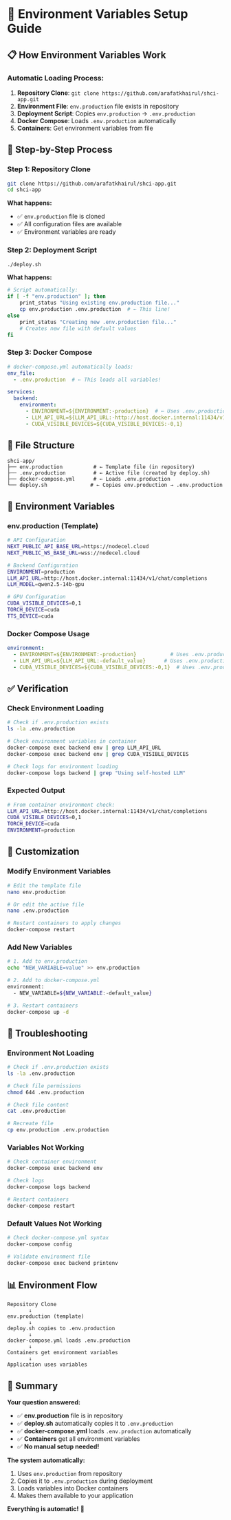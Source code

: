 # 🔧 Environment Variables Setup Guide

## 📋 How Environment Variables Work

### **Automatic Loading Process:**

1. **Repository Clone**: `git clone https://github.com/arafatkhairul/shci-app.git`
2. **Environment File**: `env.production` file exists in repository
3. **Deployment Script**: Copies `env.production` → `.env.production`
4. **Docker Compose**: Loads `.env.production` automatically
5. **Containers**: Get environment variables from file

## 🔄 **Step-by-Step Process**

### **Step 1: Repository Clone**
```bash
git clone https://github.com/arafatkhairul/shci-app.git
cd shci-app
```

**What happens:**
- ✅ `env.production` file is cloned
- ✅ All configuration files are available
- ✅ Environment variables are ready

### **Step 2: Deployment Script**
```bash
./deploy.sh
```

**What happens:**
```bash
# Script automatically:
if [ -f "env.production" ]; then
    print_status "Using existing env.production file..."
    cp env.production .env.production  # ← This line!
else
    print_status "Creating new .env.production file..."
    # Creates new file with default values
fi
```

### **Step 3: Docker Compose**
```yaml
# docker-compose.yml automatically loads:
env_file:
  - .env.production  # ← This loads all variables!

services:
  backend:
    environment:
      - ENVIRONMENT=${ENVIRONMENT:-production}  # ← Uses .env.production
      - LLM_API_URL=${LLM_API_URL:-http://host.docker.internal:11434/v1/chat/completions}
      - CUDA_VISIBLE_DEVICES=${CUDA_VISIBLE_DEVICES:-0,1}
```

## 📁 **File Structure**

```
shci-app/
├── env.production          # ← Template file (in repository)
├── .env.production         # ← Active file (created by deploy.sh)
├── docker-compose.yml      # ← Loads .env.production
└── deploy.sh              # ← Copies env.production → .env.production
```

## 🔧 **Environment Variables**

### **env.production (Template)**
```bash
# API Configuration
NEXT_PUBLIC_API_BASE_URL=https://nodecel.cloud
NEXT_PUBLIC_WS_BASE_URL=wss://nodecel.cloud

# Backend Configuration
ENVIRONMENT=production
LLM_API_URL=http://host.docker.internal:11434/v1/chat/completions
LLM_MODEL=qwen2.5-14b-gpu

# GPU Configuration
CUDA_VISIBLE_DEVICES=0,1
TORCH_DEVICE=cuda
TTS_DEVICE=cuda
```

### **Docker Compose Usage**
```yaml
environment:
  - ENVIRONMENT=${ENVIRONMENT:-production}           # Uses .env.production
  - LLM_API_URL=${LLM_API_URL:-default_value}      # Uses .env.production
  - CUDA_VISIBLE_DEVICES=${CUDA_VISIBLE_DEVICES:-0,1}  # Uses .env.production
```

## ✅ **Verification**

### **Check Environment Loading**
```bash
# Check if .env.production exists
ls -la .env.production

# Check environment variables in container
docker-compose exec backend env | grep LLM_API_URL
docker-compose exec backend env | grep CUDA_VISIBLE_DEVICES

# Check logs for environment loading
docker-compose logs backend | grep "Using self-hosted LLM"
```

### **Expected Output**
```bash
# From container environment check:
LLM_API_URL=http://host.docker.internal:11434/v1/chat/completions
CUDA_VISIBLE_DEVICES=0,1
TORCH_DEVICE=cuda
ENVIRONMENT=production
```

## 🔄 **Customization**

### **Modify Environment Variables**
```bash
# Edit the template file
nano env.production

# Or edit the active file
nano .env.production

# Restart containers to apply changes
docker-compose restart
```

### **Add New Variables**
```bash
# 1. Add to env.production
echo "NEW_VARIABLE=value" >> env.production

# 2. Add to docker-compose.yml
environment:
  - NEW_VARIABLE=${NEW_VARIABLE:-default_value}

# 3. Restart containers
docker-compose up -d
```

## 🚨 **Troubleshooting**

### **Environment Not Loading**
```bash
# Check if .env.production exists
ls -la .env.production

# Check file permissions
chmod 644 .env.production

# Check file content
cat .env.production

# Recreate file
cp env.production .env.production
```

### **Variables Not Working**
```bash
# Check container environment
docker-compose exec backend env

# Check logs
docker-compose logs backend

# Restart containers
docker-compose restart
```

### **Default Values Not Working**
```bash
# Check docker-compose.yml syntax
docker-compose config

# Validate environment file
docker-compose exec backend printenv
```

## 📊 **Environment Flow**

```
Repository Clone
       ↓
env.production (template)
       ↓
deploy.sh copies to .env.production
       ↓
docker-compose.yml loads .env.production
       ↓
Containers get environment variables
       ↓
Application uses variables
```

## 🎯 **Summary**

**Your question answered:**
- ✅ **env.production** file is in repository
- ✅ **deploy.sh** automatically copies it to `.env.production`
- ✅ **docker-compose.yml** loads `.env.production` automatically
- ✅ **Containers** get all environment variables
- ✅ **No manual setup needed!**

**The system automatically:**
1. Uses `env.production` from repository
2. Copies it to `.env.production` during deployment
3. Loads variables into Docker containers
4. Makes them available to your application

**Everything is automatic!** 🚀

